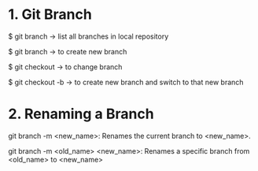 # 1. Git Branch

$ git branch -> list all branches in local repository

$ git branch <branch-name> -> to create new branch

$ git checkout <branch-name> -> to change branch

$ git checkout -b <branch-name> -> to create new branch and switch to that new branch

# 2. Renaming a Branch
git branch -m <new_name>: Renames the current branch to <new_name>.

git branch -m <old_name> <new_name>: Renames a specific branch from <old_name> to <new_name>